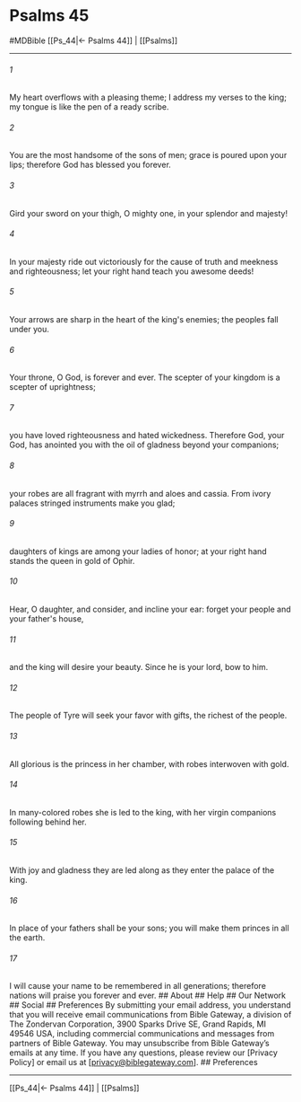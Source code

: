 # Psalms 45
#MDBible
[[Ps_44|← Psalms 44]] | [[Psalms]]

***






###### 1 


My heart overflows with a pleasing theme; I address my verses to the king; my tongue is like the pen of a ready scribe. 





###### 2 


You are the most handsome of the sons of men; grace is poured upon your lips; therefore God has blessed you forever. 





###### 3 


Gird your sword on your thigh, O mighty one, in your splendor and majesty! 





###### 4 


In your majesty ride out victoriously for the cause of truth and meekness and righteousness; let your right hand teach you awesome deeds! 





###### 5 


Your arrows are sharp in the heart of the king's enemies; the peoples fall under you. 





###### 6 


Your throne, O God, is forever and ever. The scepter of your kingdom is a scepter of uprightness; 





###### 7 


you have loved righteousness and hated wickedness. Therefore God, your God, has anointed you with the oil of gladness beyond your companions; 





###### 8 


your robes are all fragrant with myrrh and aloes and cassia. From ivory palaces stringed instruments make you glad; 





###### 9 


daughters of kings are among your ladies of honor; at your right hand stands the queen in gold of Ophir. 





###### 10 


Hear, O daughter, and consider, and incline your ear: forget your people and your father's house, 





###### 11 


and the king will desire your beauty. Since he is your lord, bow to him. 





###### 12 


The people of Tyre will seek your favor with gifts, the richest of the people. 





###### 13 


All glorious is the princess in her chamber, with robes interwoven with gold. 





###### 14 


In many-colored robes she is led to the king, with her virgin companions following behind her. 





###### 15 


With joy and gladness they are led along as they enter the palace of the king. 





###### 16 


In place of your fathers shall be your sons; you will make them princes in all the earth. 





###### 17 


I will cause your name to be remembered in all generations; therefore nations will praise you forever and ever. ## About ## Help ## Our Network ## Social ## Preferences By submitting your email address, you understand that you will receive email communications from Bible Gateway, a division of The Zondervan Corporation, 3900 Sparks Drive SE, Grand Rapids, MI 49546 USA, including commercial communications and messages from partners of Bible Gateway. You may unsubscribe from Bible Gateway&rsquo;s emails at any time. If you have any questions, please review our [Privacy Policy] or email us at [privacy@biblegateway.com]. ## Preferences

***

[[Ps_44|← Psalms 44]] | [[Psalms]]
